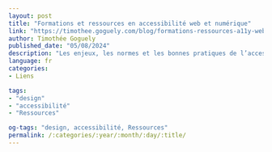 ```yaml
---
layout: post
title: "Formations et ressources en accessibilité web et numérique"
link: "https://timothee.goguely.com/blog/formations-ressources-a11y-web-numerique"
author: Timothée Goguely
published_date: "05/08/2024"
description: "Les enjeux, les normes et les bonnes pratiques de l’accessibilité web (et numérique plus généralement) sont malheureusement encore trop méconnues par nombre d’enseignant·es et de profesionnel·les du design, du développement et de la rédaction web. N’ayant pas du tout été sensibilisé à ce sujet durant mes études, j’ai voulu progressivement monter en compétences ces dernières années, en suivant certaines formations et en parcourant livres, blogs, sites et autres ressources spécialisées. Afin d’encourager et de faciliter cet apprentissage par tout un chacun, je vous partage ici une sélection des meilleures d’entre elles."
language: fr
categories:
- Liens

tags:
- "design"
- "accessibilité"
- "Ressources"

og-tags: "design, accessibilité, Ressources"
permalink: /:categories/:year/:month/:day/:title/
---
```

